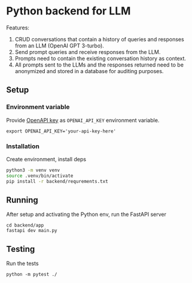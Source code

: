 # Python backend for LLM

Features:

1. CRUD conversations that contain a history of queries and responses from an LLM (OpenAI GPT 3-turbo).
2. Send prompt queries and receive responses from the LLM. 
3. Prompts need to contain the existing conversation history as context.
4. All prompts sent to the LLMs and the responses returned need to be anonymized and stored in a database for auditing purposes.

## Setup

### Environment variable 

Provide [OpenAPI key](https://platform.openai.com/docs/quickstart) as `OPENAI_API_KEY` environment variable. 

    export OPENAI_API_KEY='your-api-key-here'

### Installation

Create environment, install deps 

```bash 
python3 -m venv venv
source .venv/bin/activate
pip install -r backend/requrements.txt
```

## Running 

After setup and activating the Python env, run the FastAPI server

    cd backend/app
    fastapi dev main.py

## Testing

Run the tests

    python -m pytest ./ 
